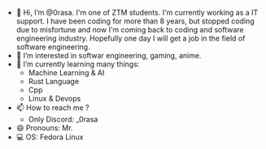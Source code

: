- 👋 Hi, I’m @0rasa. I'm one of ZTM students. I'm currently working as a IT support. I have been coding for more than 8 years, but stopped coding due to misfortune and now I'm coming back to coding and software engineering industry. Hopefully one day I will get a job in the field of software engineering.
- 👀 I’m interested in softwar engineering, gaming, anime.
- 🌱 I’m currently learning many things:
   - Machine Learning & AI
   - Rust Language
   - Cpp
   - Linux & Devops
- 📫 How to reach me ?
   - Only Discord: _0rasa
- 😄 Pronouns: Mr.
- 💻 OS: Fedora Linux

